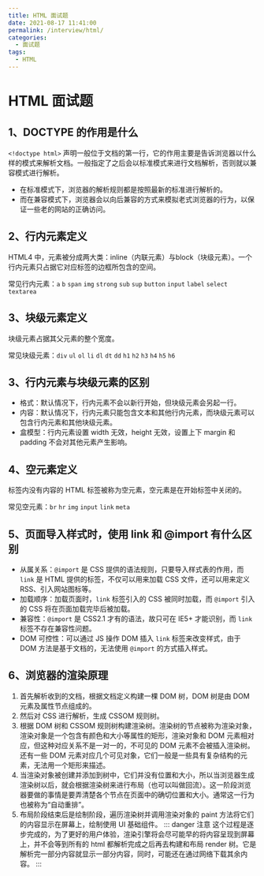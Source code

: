 ```yaml
---
title: HTML 面试题
date: 2021-08-17 11:41:00
permalink: /interview/html/
categories:
  - 面试题
tags:
  - HTML
---
```

# HTML 面试题

## 1、DOCTYPE 的作用是什么
`<!doctype html>` 声明一般位于文档的第一行，它的作用主要是告诉浏览器以什么样的模式来解析文档。一般指定了之后会以标准模式来进行文档解析，否则就以兼容模式进行解析。

* 在标准模式下，浏览器的解析规则都是按照最新的标准进行解析的。
* 而在兼容模式下，浏览器会以向后兼容的方式来模拟老式浏览器的行为，以保证一些老的网站的正确访问。

## 2、行内元素定义
HTML4 中，元素被分成两大类：inline（内联元素）与block（块级元素）。一个行内元素只占据它对应标签的边框所包含的空间。

常见行内元素：`a` `b` `span` `img` `strong` `sub` `sup` `button` `input` `label` `select` `textarea`

## 3、块级元素定义
块级元素占据其父元素的整个宽度。

常见块级元素：`div` `ul` `ol` `li` `dl` `dt` `dd` `h1` `h2` `h3` `h4` `h5` `h6`

## 3、行内元素与块级元素的区别
* 格式：默认情况下，行内元素不会以新行开始，但块级元素会另起一行。
* 内容：默认情况下，行内元素只能包含文本和其他行内元素，而块级元素可以包含行内元素和其他块级元素。
* 盒模型：行内元素设置 width 无效，height 无效，设置上下 margin 和 padding 不会对其他元素产生影响。

## 4、空元素定义
标签内没有内容的 HTML 标签被称为空元素，空元素是在开始标签中关闭的。

常见空元素：`br` `hr` `img` `input` `link` `meta`

## 5、页面导入样式时，使用 link 和 @import 有什么区别
* 从属关系：`@import` 是 CSS 提供的语法规则，只要导入样式表的作用，而 `link` 是 HTML 提供的标签，不仅可以用来加载 CSS 文件，还可以用来定义 RSS、引入网站图标等。
* 加载顺序：加载页面时，`link` 标签引入的 CSS 被同时加载，而 `@import` 引入的 CSS 将在页面加载完毕后被加载。
* 兼容性：`@import` 是 CSS2.1 才有的语法，故只可在 IE5+ 才能识别，而 `link` 标签不存在兼容性问题。
* DOM 可控性：可以通过 JS 操作 DOM 插入 `link` 标签来改变样式，由于 DOM 方法是基于文档的，无法使用 `@import` 的方式插入样式。

## 6、浏览器的渲染原理
1. 首先解析收到的文档，根据文档定义构建一棵 DOM 树，DOM 树是由 DOM 元素及属性节点组成的。
2. 然后对 CSS 进行解析，生成 CSSOM 规则树。
3. 根据 DOM 树和 CSSOM 规则树构建渲染树。渲染树的节点被称为渲染对象，渲染对象是一个包含有颜色和大小等属性的矩形，渲染对象和 DOM 元素相对应，但这种对应关系不是一对一的，不可见的 DOM 元素不会被插入渲染树。还有一些 DOM 元素对应几个可见对象，它们一般是一些具有复杂结构的元素，无法用一个矩形来描述。
4. 当渲染对象被创建并添加到树中，它们并没有位置和大小，所以当浏览器生成渲染树以后，就会根据渲染树来进行布局（也可以叫做回流）。这一阶段浏览器要做的事情是要弄清楚各个节点在页面中的确切位置和大小。通常这一行为也被称为“自动重排”。
5. 布局阶段结束后是绘制阶段，遍历渲染树并调用渲染对象的 paint 方法将它们的内容显示在屏幕上，绘制使用 UI 基础组件。
::: danger 注意
这个过程是逐步完成的，为了更好的用户体验，渲染引擎将会尽可能早的将内容呈现到屏幕上，并不会等到所有的 html 都解析完成之后再去构建和布局 render 树。它是解析完一部分内容就显示一部分内容，同时，可能还在通过网络下载其余内容。
:::